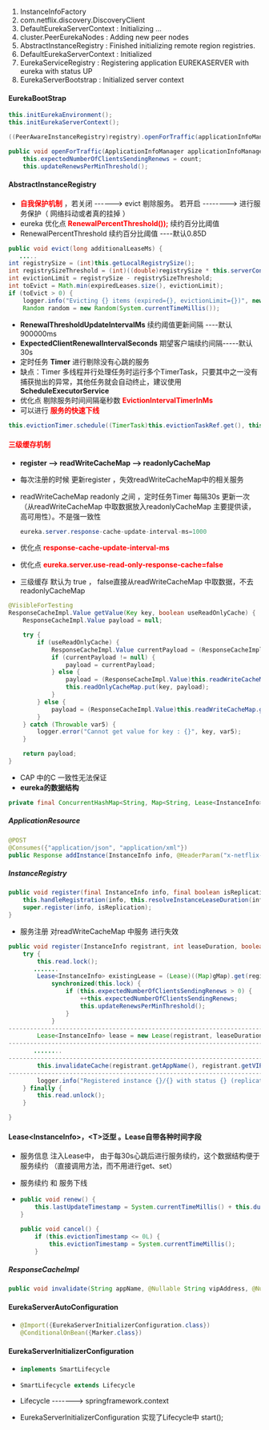 1. InstanceInfoFactory
2. com.netflix.discovery.DiscoveryClient 
3. DefaultEurekaServerContext    : Initializing ...
4. cluster.PeerEurekaNodes       : Adding new peer nodes
5. AbstractInstanceRegistry  : Finished initializing remote region registries.
6. DefaultEurekaServerContext    : Initialized
7. EurekaServiceRegistry        : Registering application EUREKASERVER with eureka with status UP
8. EurekaServerBootstrap   : Initialized server context

#### EurekaBootStrap

```java
this.initEurekaEnvironment();
this.initEurekaServerContext();
```

```java
((PeerAwareInstanceRegistry)registry).openForTraffic(applicationInfoManager, registryCount);
```

```java
public void openForTraffic(ApplicationInfoManager applicationInfoManager, int count) {
    this.expectedNumberOfClientsSendingRenews = count;
    this.updateRenewsPerMinThreshold();
```



#### AbstractInstanceRegistry

- <font color="red">**自我保护机制**</font> ，若关闭 ------>  evict 剔除服务。 若开启 --------> 进行服务保护（ 网络抖动或者真的挂掉 ）
- eureka 优化点  <font color="red">**RenewalPercentThreshold());**</font>  续约百分比阈值
- RenewalPercentThreshold 续约百分比阈值 ----默认0.85D


```java
public void evict(long additionalLeaseMs) {
   .....
int registrySize = (int)this.getLocalRegistrySize();
int registrySizeThreshold = (int)((double)registrySize * this.serverConfig.getRenewalPercentThreshold());
int evictionLimit = registrySize - registrySizeThreshold;
int toEvict = Math.min(expiredLeases.size(), evictionLimit);
if (toEvict > 0) {
    logger.info("Evicting {} items (expired={}, evictionLimit={})", new Object[]{toEvict, expiredLeases.size(), evictionLimit});
    Random random = new Random(System.currentTimeMillis());
```
- **RenewalThresholdUpdateIntervalMs**  续约阈值更新间隔 ----默认900000ms
- **ExpectedClientRenewalIntervalSeconds** 期望客户端续约间隔-----默认30s 
- 定时任务 **Timer** 进行剔除没有心跳的服务 
- 缺点：Timer 多线程并行处理任务时运行多个TimerTask，只要其中之一没有捕获抛出的异常，其他任务就会自动终止，建议使用**ScheduleExecutorService**
- 优化点 剔除服务时间间隔毫秒数     <font color="red">**EvictionIntervalTimerInMs**</font>
- 可以进行 <font color="red">**服务的快速下线**</font>
```java
this.evictionTimer.schedule((TimerTask)this.evictionTaskRef.get(), this.serverConfig.getEvictionIntervalTimerInMs(), this.serverConfig.getEvictionIntervalTimerInMs());
```

#### <font color="red">**三级缓存机制**</font>

- **register -->   readWriteCacheMap  -->  readonlyCacheMap**

- 每次注册的时候  更新register ，失效readWriteCacheMap中的相关服务  

- readWriteCacheMap   readonly 之间 ，定时任务Timer 每隔30s 更新一次 （从readWriteCacheMap   中取数据放入readonlyCacheMap 主要提供读，高可用性）。不是强一致性 

  ```java
  eureka.server.response-cache-update-interval-ms=1000
  ```

- 优化点   <font color="red">**response-cache-update-interval-ms**</font>

- 优化点   <font color="red">**eureka.server.use-read-only-response-cache=false**</font>

- 三级缓存 默认为  true ，  false直接从readWriteCacheMap 中取数据，不去readonlyCacheMap


```java
@VisibleForTesting
ResponseCacheImpl.Value getValue(Key key, boolean useReadOnlyCache) {
    ResponseCacheImpl.Value payload = null;

    try {
        if (useReadOnlyCache) {
            ResponseCacheImpl.Value currentPayload = (ResponseCacheImpl.Value)this.readOnlyCacheMap.get(key);
            if (currentPayload != null) {
                payload = currentPayload;
            } else {
                payload = (ResponseCacheImpl.Value)this.readWriteCacheMap.get(key);
                this.readOnlyCacheMap.put(key, payload);
            }
        } else {
            payload = (ResponseCacheImpl.Value)this.readWriteCacheMap.get(key);
        }
    } catch (Throwable var5) {
        logger.error("Cannot get value for key : {}", key, var5);
    }

    return payload;
}
```

- CAP 中的C 一致性无法保证
- **eureka的数据结构**

```java
private final ConcurrentHashMap<String, Map<String, Lease<InstanceInfo>>> registry = new ConcurrentHashMap();
```

##### ApplicationResource

```java
@POST
@Consumes({"application/json", "application/xml"})
public Response addInstance(InstanceInfo info, @HeaderParam("x-netflix-discovery-replication") String isReplication) {
```



##### InstanceRegistry

```java
public void register(final InstanceInfo info, final boolean isReplication) {
    this.handleRegistration(info, this.resolveInstanceLeaseDuration(info), isReplication);
    super.register(info, isReplication);
}
```

- 服务注册 对readWriteCacheMap 中服务 进行失效

```java
public void register(InstanceInfo registrant, int leaseDuration, boolean isReplication) {
    try {
        this.read.lock();
       .......
        Lease<InstanceInfo> existingLease = (Lease)((Map)gMap).get(registrant.getId());
            synchronized(this.lock) {
                if (this.expectedNumberOfClientsSendingRenews > 0) {
                    ++this.expectedNumberOfClientsSendingRenews;
                    this.updateRenewsPerMinThreshold();
                }
            }
-----------------------------------------------------------------------------------------
        Lease<InstanceInfo> lease = new Lease(registrant, leaseDuration);
-----------------------------------------------------------------------------------------      
       ........
-----------------------------------------------------------------------------------------
        this.invalidateCache(registrant.getAppName(), registrant.getVIPAddress(), registrant.getSecureVipAddress());
-----------------------------------------------------------------------------------------
        logger.info("Registered instance {}/{} with status {} (replication={})", new Object[]{registrant.getAppName(), registrant.getId(), registrant.getStatus(), isReplication});
    } finally {
        this.read.unlock();
    }

}
```

#### Lease\<InstanceInfo>，\<T>泛型 。Lease自带各种时间字段

- 服务信息 注入Lease中， 由于每30s心跳后进行服务续约，这个数据结构便于服务续约 （直接调用方法，而不用进行get、set）

- 服务续约 和 服务下线

- ```java
  public void renew() {
      this.lastUpdateTimestamp = System.currentTimeMillis() + this.duration;
  }
  
  public void cancel() {
      if (this.evictionTimestamp <= 0L) {
          this.evictionTimestamp = System.currentTimeMillis();
      }
  ```


##### ResponseCacheImpl

```java
public void invalidate(String appName, @Nullable String vipAddress, @Nullable String secureVipAddress) {
```

#### EurekaServerAutoConfiguration

- ```java
  @Import({EurekaServerInitializerConfiguration.class})
  @ConditionalOnBean({Marker.class})
  ```

#### EurekaServerInitializerConfiguration 

- ```java
  implements SmartLifecycle
  ```

- ```java
  SmartLifecycle extends Lifecycle
  ```

- Lifecycle -------> springframework.context
- EurekaServerInitializerConfiguration 实现了Lifecycle中 start();  